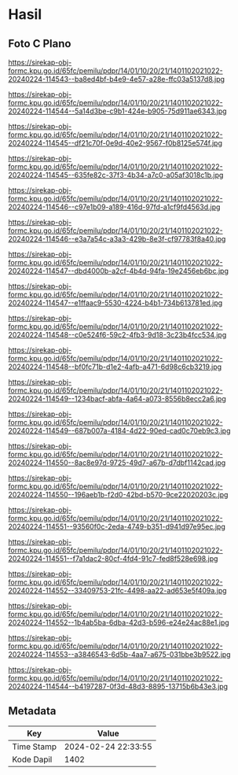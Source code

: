 # Hasil

## Foto C Plano

https://sirekap-obj-formc.kpu.go.id/65fc/pemilu/pdpr/14/01/10/20/21/1401102021022-20240224-114543--ba8ed4bf-b4e9-4e57-a28e-ffc03a5137d8.jpg

https://sirekap-obj-formc.kpu.go.id/65fc/pemilu/pdpr/14/01/10/20/21/1401102021022-20240224-114544--5a14d3be-c9b1-424e-b905-75d911ae6343.jpg

https://sirekap-obj-formc.kpu.go.id/65fc/pemilu/pdpr/14/01/10/20/21/1401102021022-20240224-114545--df21c70f-0e9d-40e2-9567-f0b8125e574f.jpg

https://sirekap-obj-formc.kpu.go.id/65fc/pemilu/pdpr/14/01/10/20/21/1401102021022-20240224-114545--635fe82c-37f3-4b34-a7c0-a05af3018c1b.jpg

https://sirekap-obj-formc.kpu.go.id/65fc/pemilu/pdpr/14/01/10/20/21/1401102021022-20240224-114546--c97e1b09-a189-416d-97fd-a1cf9fd4563d.jpg

https://sirekap-obj-formc.kpu.go.id/65fc/pemilu/pdpr/14/01/10/20/21/1401102021022-20240224-114546--e3a7a54c-a3a3-429b-8e3f-cf97783f8a40.jpg

https://sirekap-obj-formc.kpu.go.id/65fc/pemilu/pdpr/14/01/10/20/21/1401102021022-20240224-114547--dbd4000b-a2cf-4b4d-94fa-19e2456eb6bc.jpg

https://sirekap-obj-formc.kpu.go.id/65fc/pemilu/pdpr/14/01/10/20/21/1401102021022-20240224-114547--e1ffaac9-5530-4224-b4b1-734b613781ed.jpg

https://sirekap-obj-formc.kpu.go.id/65fc/pemilu/pdpr/14/01/10/20/21/1401102021022-20240224-114548--c0e524f6-59c2-4fb3-9d18-3c23b4fcc534.jpg

https://sirekap-obj-formc.kpu.go.id/65fc/pemilu/pdpr/14/01/10/20/21/1401102021022-20240224-114548--bf0fc71b-d1e2-4afb-a471-6d98c6cb3219.jpg

https://sirekap-obj-formc.kpu.go.id/65fc/pemilu/pdpr/14/01/10/20/21/1401102021022-20240224-114549--1234bacf-abfa-4a64-a073-8556b8ecc2a6.jpg

https://sirekap-obj-formc.kpu.go.id/65fc/pemilu/pdpr/14/01/10/20/21/1401102021022-20240224-114549--687b007a-4184-4d22-90ed-cad0c70eb9c3.jpg

https://sirekap-obj-formc.kpu.go.id/65fc/pemilu/pdpr/14/01/10/20/21/1401102021022-20240224-114550--8ac8e97d-9725-49d7-a67b-d7dbf1142cad.jpg

https://sirekap-obj-formc.kpu.go.id/65fc/pemilu/pdpr/14/01/10/20/21/1401102021022-20240224-114550--196aeb1b-f2d0-42bd-b570-9ce22020203c.jpg

https://sirekap-obj-formc.kpu.go.id/65fc/pemilu/pdpr/14/01/10/20/21/1401102021022-20240224-114551--93560f0c-2eda-4749-b351-d941d97e95ec.jpg

https://sirekap-obj-formc.kpu.go.id/65fc/pemilu/pdpr/14/01/10/20/21/1401102021022-20240224-114551--f7a1dac2-80cf-4fd4-91c7-fed8f528e698.jpg

https://sirekap-obj-formc.kpu.go.id/65fc/pemilu/pdpr/14/01/10/20/21/1401102021022-20240224-114552--33409753-21fc-4498-aa22-ad653e5f409a.jpg

https://sirekap-obj-formc.kpu.go.id/65fc/pemilu/pdpr/14/01/10/20/21/1401102021022-20240224-114552--1b4ab5ba-6dba-42d3-b596-e24e24ac88e1.jpg

https://sirekap-obj-formc.kpu.go.id/65fc/pemilu/pdpr/14/01/10/20/21/1401102021022-20240224-114553--a3846543-6d5b-4aa7-a675-031bbe3b9522.jpg

https://sirekap-obj-formc.kpu.go.id/65fc/pemilu/pdpr/14/01/10/20/21/1401102021022-20240224-114544--b4197287-0f3d-48d3-8895-13715b6b43e3.jpg


## Metadata

| Key        | Value               |
| ---------- | ------------------- |
| Time Stamp | 2024-02-24 22:33:55 |
| Kode Dapil | 1402                |



